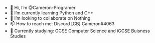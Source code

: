 - 👋 Hi, I’m @Cameron-Programer
- 🌱 I’m currently learning Python and C++
- 💞️ I’m looking to collaborate on Nothing 
- 📫 How to reach me: Discord [GB] Cameron#4063
- 🏫 Currently studying: GCSE Computer Science and iGCSE Buisness Studies 
<!---
Cameron-Programer/Cameron-Programer is a ✨ special ✨ repository because its `README.md` (this file) appears on your GitHub profile.
You can click the Preview link to take a look at your changes.
--->
